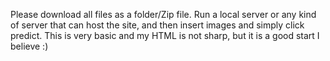 Please download all files as a folder/Zip file. Run a local server or any kind of server that can host the site, and then insert images and simply click predict. This is very basic and my HTML is not sharp, but it is a good start I believe :)
